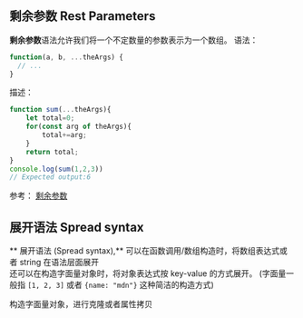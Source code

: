 ## 剩余参数 Rest Parameters
**剩余参数**语法允许我们将一个不定数量的参数表示为一个数组。
语法：
```js
function(a, b, ...theArgs) {
  // ...
}
```
描述：


```js
function sum(...theArgs){
	let total=0;
	for(const arg of theArgs){
		total+=arg;
	}
	return total;
}
console.log(sum(1,2,3))
// Expected output:6

```

参考：
[剩余参数](https://developer.mozilla.org/zh-CN/docs/Web/JavaScript/Reference/Functions/rest_parameters)

## 展开语法 Spread syntax
** 展开语法 (Spread syntax),** 
可以在函数调用/数组构造时，将数组表达式或者 string 在语法层面展开   
还可以在构造字面量对象时，将对象表达式按 key-value 的方式展开。
(字面量一般指 `[1, 2, 3]` 或者 `{name: "mdn"}` 这种简洁的构造方式)

构造字面量对象，进行克隆或者属性拷贝
````